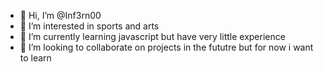 - 👋 Hi, I’m @Inf3rn00
- 👀 I’m interested in sports and arts
- 🌱 I’m currently learning javascript but have very little experience
- 💞️ I’m looking to collaborate on projects in the fututre but for now i want to learn 

<!---
Inf3rn00/Inf3rn00 is a ✨ special ✨ repository because its `README.md` (this file) appears on your GitHub profile.
You can click the Preview link to take a look at your changes.
--->
